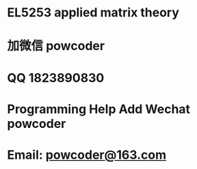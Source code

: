 # EL5253 applied matrix theory
# 加微信 powcoder

# QQ 1823890830

# Programming Help Add Wechat powcoder

# Email: powcoder@163.com

